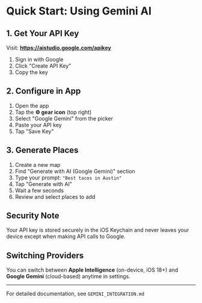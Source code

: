 # Quick Start: Using Gemini AI

## 1. Get Your API Key

Visit: **https://aistudio.google.com/apikey**

1. Sign in with Google
2. Click "Create API Key"
3. Copy the key

## 2. Configure in App

1. Open the app
2. Tap the **⚙️ gear icon** (top right)
3. Select "Google Gemini" from the picker
4. Paste your API key
5. Tap "Save Key"

## 3. Generate Places

1. Create a new map
2. Find "Generate with AI (Google Gemini)" section
3. Type your prompt: `"Best tacos in Austin"`
4. Tap "Generate with AI"
5. Wait a few seconds
6. Review and select places to add

## Security Note

Your API key is stored securely in the iOS Keychain and never leaves your device except when making API calls to Google.

## Switching Providers

You can switch between **Apple Intelligence** (on-device, iOS 18+) and **Google Gemini** (cloud-based) anytime in settings.

---

For detailed documentation, see `GEMINI_INTEGRATION.md`

